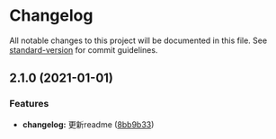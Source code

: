 # Changelog

All notable changes to this project will be documented in this file. See [standard-version](https://github.com/conventional-changelog/standard-version) for commit guidelines.

## 2.1.0 (2021-01-01)


### Features

* **changelog:** 更新readme ([8bb9b33](https://github.com/faxintan/learning/commit/8bb9b330d60f61354d36dc1a8f5fe3605d2839a3))
